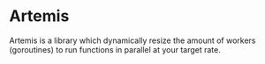 # Artemis

Artemis is a library which dynamically resize the amount of workers (goroutines)
to run functions in parallel at your target rate.
